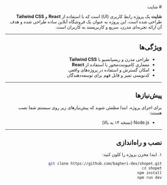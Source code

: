 <div dir="rtl">
# شاپت

**شاپت** یک پروژه رابط کاربری (UI) است که با استفاده از **React** و **Tailwind CSS** طراحی شده است. این پروژه به عنوان یک فروشگاه آنلاین ساده طراحی شده و هدف آن ارائه تجربه‌ای مدرن، سریع و کاربرپسند به کاربران است.

---

## ویژگی‌ها

- طراحی مدرن و ریسپانسیو با **Tailwind CSS**
- معماری کامپوننت‌محور با استفاده از **React**
- امکان گسترش و استفاده در پروژه‌های واقعی
- کدنویسی تمیز و قابل فهم برای توسعه‌دهندگان

---

## پیش‌نیازها

برای اجرای پروژه، ابتدا مطمئن شوید که پیش‌نیازهای زیر روی سیستم شما نصب هستند:
- Node.js (نسخه ۱۴ به بالا)

---

## نصب و راه‌اندازی

۱. ابتدا مخزن پروژه را کلون کنید:
   ```bash
   git clone https://github.com/bagheri-dev/shopet.git
   cd shopet
   npm install
   npm run dev
   ```
</div>